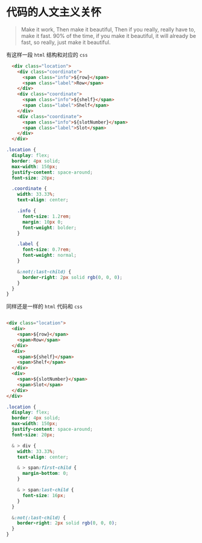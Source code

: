 # 代码的人文主义关怀

> Make it work, Then make it beautiful, Then if you really, really have to, make it fast. 90% of the time, if you make it beautiful, it will already be fast, so really, just make it beautiful.

有这样一段 `html` 结构和对应的 `css`

```html
  <div class="location">
    <div class="coordinate">
      <span class="info">${row}</span>
      <span class="label">Row</span>
    </div>
    <div class="coordinate">
      <span class="info">${shelf}</span>
      <span class="label">Shelf</span>
    </div>
    <div class="coordinate">
      <span class="info">${slotNumber}</span>
      <span class="label">Slot</span>
    </div>
  </div>
```

```css
.location {
  display: flex;
  border: 4px solid;
  max-width: 150px;
  justify-content: space-around;
  font-size: 20px;

  .coordinate {
    width: 33.33%;
    text-align: center;

    .info {
      font-size: 1.2rem;
      margin: 10px 0;
      font-weight: bolder;
    }

    .label {
      font-size: 0.7rem;
      font-weight: normal;
    }

    &:not(:last-child) {
      border-right: 2px solid rgb(0, 0, 0);
    }
  }
}
```

同样还是一样的 `html` 代码和 `css`

```html

<div class="location">
  <div>
    <span>${row}</span>
    <span>Row</span>
  </div>
  <div>
    <span>${shelf}</span>
    <span>Shelf</span>
  </div>
  <div>
    <span>${slotNumber}</span>
    <span>Slot</span>
  </div>
</div>

```

```css
.location {
  display: flex;
  border: 4px solid;
  max-width: 150px;
  justify-content: space-around;
  font-size: 20px;

  & > div {
    width: 33.33%;
    text-align: center;

    & > span:first-child {
      margin-bottom: 0;
    }

    & > span:last-child {
      font-size: 16px;
    }
  }

  &:not(:last-child) {
    border-right: 2px solid rgb(0, 0, 0);
  }
}
```
